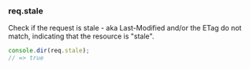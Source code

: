 <h3 id='req.stale'>req.stale</h3>

Check if the request is stale - aka Last-Modified and/or the ETag do not match, indicating that the resource is "stale".

```js
console.dir(req.stale);
// => true
```
